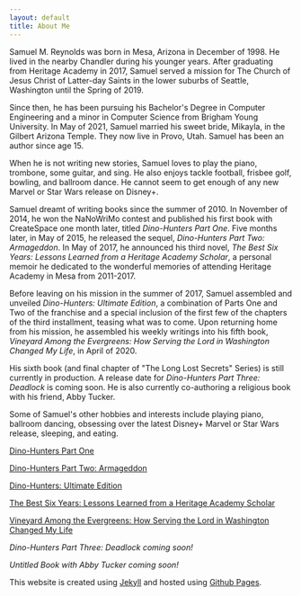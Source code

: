 ```yaml
---
layout: default
title: About Me
---
```


Samuel M. Reynolds was born in Mesa, Arizona in December of 1998. He lived in the nearby Chandler during his younger years. After graduating from Heritage Academy in 2017, Samuel served a mission for The Church of Jesus Christ of Latter-day Saints in the lower suburbs of Seattle, Washington until the Spring of 2019.

Since then, he has been pursuing his Bachelor's Degree in Computer Engineering and a minor in Computer Science from Brigham Young University. In May of 2021, Samuel married his sweet bride, Mikayla, in the Gilbert Arizona Temple. They now live in Provo, Utah. Samuel has been an author since age 15.

When he is not writing new stories, Samuel loves to play the piano, trombone, some guitar, and sing. He also enjoys tackle football, frisbee golf, bowling, and ballroom dance. He cannot seem to get enough of any new Marvel or Star Wars release on Disney+.

Samuel dreamt of writing books since the summer of 2010. In November of 2014, he won the NaNoWriMo contest and published his first book with CreateSpace one month later, titled _Dino-Hunters Part One_. Five months later, in May of 2015, he released the sequel, _Dino-Hunters Part Two: Armageddon_. In May of 2017, he announced his third novel, _The Best Six Years: Lessons Learned from a Heritage Academy Scholar_, a personal memoir he dedicated to the wonderful memories of attending Heritage Academy in Mesa from 2011-2017.

Before leaving on his mission in the summer of 2017, Samuel assembled and unveiled _Dino-Hunters: Ultimate Edition_, a combination of Parts One and Two of the franchise and a special inclusion of the first few of the chapters of the third installment, teasing what was to come. Upon returning home from his mission, he assembled his weekly writings into his fifth book, _Vineyard Among the Evergreens: How Serving the Lord in Washington Changed My Life_, in April of 2020.

His sixth book (and final chapter of "The Long Lost Secrets" Series) is still currently in production. A release date for _Dino-Hunters Part Three: Deadlock_ is coming soon. He is also currently co-authoring a religious book with his friend, Abby Tucker.

Some of Samuel's other hobbies and interests include playing piano, ballroom dancing, obsessing over the latest Disney+ Marvel or Star Wars release, sleeping, and eating. 

[Dino-Hunters Part One](https://www.amazon.com/Dino-Hunters-Part-Long-Lost-Secrets/dp/1505372496/ref=sr_1_4?dchild=1&qid=1619575958&refinements=p_27%3ASamuel+M.+Reynolds&s=books&sr=1-4&text=Samuel+M.+Reynolds)

[Dino-Hunters Part Two: Armageddon](https://www.amazon.com/Dino-Hunters-Part-Two-Armageddon-Secrets/dp/1505642582/ref=sr_1_3?dchild=1&qid=1619576065&refinements=p_27%3ASamuel+M.+Reynolds&s=books&sr=1-3&text=Samuel+M.+Reynolds)

[Dino-Hunters: Ultimate Edition](https://www.amazon.com/Dino-Hunters-Ultimate-Long-Lost-Secret/dp/1548274917/ref=sr_1_2?dchild=1&qid=1619575958&refinements=p_27%3ASamuel+M.+Reynolds&s=books&sr=1-2&text=Samuel+M.+Reynolds)

[The Best Six Years: Lessons Learned from a Heritage Academy Scholar](https://www.amazon.com/Best-Six-Years-Lessons-Heritage/dp/1522949380/ref=pd_sbs_1?pd_rd_w=rVha3&pf_rd_p=651d64d1-3c73-45b6-ae09-e545600e3a22&pf_rd_r=A3F4F830ED6VSE1KK23T&pd_rd_r=6bcfd336-7831-472a-92b8-04c70efb6348&pd_rd_wg=q7wEC&pd_rd_i=1522949380&psc=1)

[Vineyard Among the Evergreens: How Serving the Lord in Washington Changed My Life](https://www.amazon.com/Vineyard-Among-Evergreens-Serving-Washington/dp/1070707708/ref=sr_1_7?dchild=1&qid=1619576189&refinements=p_27%3ASamuel+M.+Reynolds&s=books&sr=1-7&text=Samuel+M.+Reynolds)


_Dino-Hunters Part Three: Deadlock coming soon!_

_Untitled Book with Abby Tucker coming soon!_ 



This website is created using [Jekyll](https://jekyllrb.com/) and hosted using [Github Pages](https://pages.github.com/).